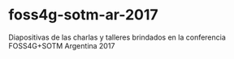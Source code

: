 # foss4g-sotm-ar-2017
Diapositivas de las charlas y talleres brindados en la conferencia FOSS4G+SOTM Argentina 2017

